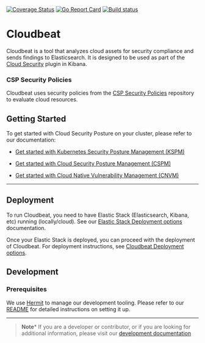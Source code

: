 [![Coverage Status](https://coveralls.io/repos/github/elastic/cloudbeat/badge.svg?branch=main)](https://coveralls.io/github/elastic/cloudbeat?branch=main)
[![Go Report Card](https://goreportcard.com/badge/github.com/elastic/cloudbeat)](https://goreportcard.com/report/github.com/elastic/cloudbeat)
[![Build status](https://badge.buildkite.com/82f39bb3a95eeb7f46e28891fb48a623cf184fbfca2eff545a.svg)](https://buildkite.com/elastic/cloudbeat)

# Cloudbeat

Cloudbeat is a tool that analyzes cloud assets for security compliance and sends findings to Elasticsearch.
It is designed to be used as part of the [Cloud Security](https://www.elastic.co/blog/secure-your-cloud-with-elastic-security) plugin in Kibana.


### CSP Security Policies

Cloudbeat uses security policies from the [CSP Security Policies](https://github.com/elastic/csp-security-policies) repository to evaluate cloud resources.

## Getting Started

To get started with Cloud Security Posture on your cluster, please refer to our documentation:

- [Get started with Kubernetes Security Posture Management (KSPM)](https://www.elastic.co/guide/en/security/master/get-started-with-kspm.html#get-started-with-kspm)

- [Get started with Cloud Security Posture Management (CSPM)](https://www.elastic.co/guide/en/security/master/cspm-get-started.html#cspm-get-started)

- [Get started with Cloud Native Vulnerability Management (CNVM)](https://www.elastic.co/guide/en/security/master/vuln-management-overview.html)

---

## Deployment

To run Cloudbeat, you need to have Elastic Stack (Elasticsearch, Kibana, etc) running (locally/cloud). See our [Elastic Stack Deployment options](dev-docs/ELK-Deployment.md) documentation.

Once your Elastic Stack is deployed, you can proceed with the deployment of Cloudbeat. For deployment instructions, see [Cloudbeat Deployment options](dev-docs/Cloudbeat-Deployment.md).

## Development

### Prerequisites

We use [Hermit](https://cashapp.github.io/hermit/usage/get-started/) to manage our development tooling. Please refer to our [README](/bin/README.hermit.md) for detailed instructions on setting it up.

___

> **Note*** If you are a developer or contributor, or if you are looking for additional information, please visit our [development documentation](dev-docs/Development.md)
